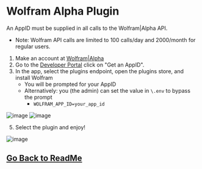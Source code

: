 # Wolfram Alpha Plugin

An AppID must be supplied in all calls to the Wolfram|Alpha API. 

- Note: Wolfram API calls are limited to 100 calls/day and 2000/month for regular users.

1. Make an account at <a href='http://products.wolframalpha.com/api/'>Wolfram|Alpha</a>
2. Go to the <a href='https://developer.wolframalpha.com/portal/myapps/'>Developer Portal</a> click on "Get an AppID".
3. In the app, select the plugins endpoint, open the plugins store, and install Wolfram
    - You will be prompted for your AppID
    - Alternatively: you (the admin) can set the value in `\.env` to bypass the prompt
        - `WOLFRAM_APP_ID=your_app_id`

![image](https://github.com/danny-avila/chatgpt-clone/assets/110412045/e33e0133-66c1-4781-9ca8-bbd8c174579c)
![image](https://github.com/danny-avila/chatgpt-clone/assets/110412045/a075e5b9-d648-405d-96cf-178af792aabc)


5. Select the plugin and enjoy!

![image](https://github.com/danny-avila/chatgpt-clone/assets/110412045/fe5626ce-dfc5-4b0f-b203-e954975ff551)

##

## [Go Back to ReadMe](../../../README.md)
